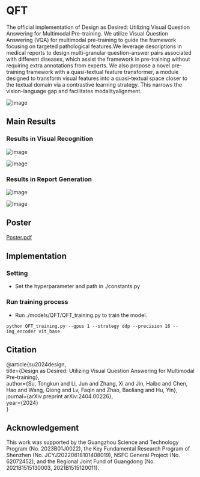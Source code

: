 # QFT
The official implementation of Design as Desired: Utilizing Visual Question Answering for Multimodal Pre-training. We utilize Visual Question Answering (VQA) for multimodal pre-training to guide the framework focusing on targeted pathological features.We leverage descriptions in medical reports to design multi-granular question-answer pairs associated with different diseases, which assist the framework in pre-training without requiring extra annotations from experts. We also propose a novel pre-training framework with a quasi-textual feature transformer, a module designed to transform visual features into a quasi-textual space closer to the textual domain via a contrastive learning strategy. This narrows the vision-language gap and facilitates modalityalignment.

![image](https://github.com/MoramiSu/QFT/assets/91274335/89de6b63-6392-467b-a6a2-407cd50fd95a)

## Main Results
### Results in Visual Recognition

![image](https://github.com/user-attachments/assets/d2a01348-ab75-4157-853f-99f300a739b6)

![image](https://github.com/user-attachments/assets/008e3bfc-17df-49e5-92b4-deceb181b1d9)

### Results in Report Generation

![image](https://github.com/user-attachments/assets/dfde0608-c483-4e68-98fd-9637df213ab5)

![image](https://github.com/user-attachments/assets/bdab2fe5-164d-4c88-aa00-9f3283e27f28)

## Poster
[Poster.pdf](https://github.com/user-attachments/files/17173861/Poster.pdf)

## Implementation
### Setting
- Set the hyperparameter and path in ./constants.py

### Run training process
- Run ./models/QFT/QFT_training.py to train the model.
```
python QFT_training.py --gpus 1 --strategy ddp --precision 16 --img_encoder vit_base
```

## Citation
@article{su2024design,  
  title={Design as Desired: Utilizing Visual Question Answering for Multimodal Pre-training},  
  author={Su, Tongkun and Li, Jun and Zhang, Xi and Jin, Haibo and Chen, Hao and Wang, Qiong and Lv, Faqin and Zhao, Baoliang and Hu, Yin},  
  journal={arXiv preprint arXiv:2404.00226},  
  year={2024}  
}

## Acknowledgement
This work was supported by the Guangzhou Science and Technology Program (No. 2023B01J0022), the Key Fundamental Research Program of Shenzhen (No. JCYJ20220818101408019), NSFC General Project (No. 62072452), and the Regional Joint Fund of Guangdong (No. 2021B1515130003, 2021B1515120011).
